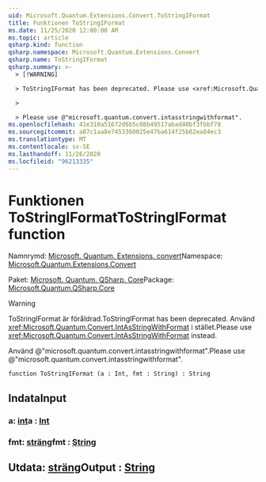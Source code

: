 ```yaml
---
uid: Microsoft.Quantum.Extensions.Convert.ToStringIFormat
title: Funktionen ToStringIFormat
ms.date: 11/25/2020 12:00:00 AM
ms.topic: article
qsharp.kind: function
qsharp.namespace: Microsoft.Quantum.Extensions.Convert
qsharp.name: ToStringIFormat
qsharp.summary: >-
  > [!WARNING]

  > ToStringIFormat has been deprecated. Please use <xref:Microsoft.Quantum.Convert.IntAsStringWithFormat> instead.

  >

  > Please use @"microsoft.quantum.convert.intasstringwithformat".
ms.openlocfilehash: 41e310a51672d6b5c08b49517abad40bf3fbbf78
ms.sourcegitcommit: a87c1aa8e7453360025e47ba614f25b02ea84ec3
ms.translationtype: MT
ms.contentlocale: sv-SE
ms.lasthandoff: 11/26/2020
ms.locfileid: "96213335"
---
```

# <a name="tostringiformat-function"></a><span data-ttu-id="2c8a6-102">Funktionen ToStringIFormat</span><span class="sxs-lookup"><span data-stu-id="2c8a6-102">ToStringIFormat function</span></span>

<span data-ttu-id="2c8a6-103">Namnrymd: [Microsoft. Quantum. Extensions. convert](xref:Microsoft.Quantum.Extensions.Convert)</span><span class="sxs-lookup"><span data-stu-id="2c8a6-103">Namespace: [Microsoft.Quantum.Extensions.Convert](xref:Microsoft.Quantum.Extensions.Convert)</span></span>

<span data-ttu-id="2c8a6-104">Paket: [Microsoft. Quantum. QSharp. Core](https://nuget.org/packages/Microsoft.Quantum.QSharp.Core)</span><span class="sxs-lookup"><span data-stu-id="2c8a6-104">Package: [Microsoft.Quantum.QSharp.Core](https://nuget.org/packages/Microsoft.Quantum.QSharp.Core)</span></span>


> [!WARNING]
> <span data-ttu-id="2c8a6-105">ToStringIFormat är föråldrad.</span><span class="sxs-lookup"><span data-stu-id="2c8a6-105">ToStringIFormat has been deprecated.</span></span> <span data-ttu-id="2c8a6-106">Använd <xref:Microsoft.Quantum.Convert.IntAsStringWithFormat> i stället.</span><span class="sxs-lookup"><span data-stu-id="2c8a6-106">Please use <xref:Microsoft.Quantum.Convert.IntAsStringWithFormat> instead.</span></span>
>
> <span data-ttu-id="2c8a6-107">Använd @"microsoft.quantum.convert.intasstringwithformat".</span><span class="sxs-lookup"><span data-stu-id="2c8a6-107">Please use @"microsoft.quantum.convert.intasstringwithformat".</span></span>



```qsharp
function ToStringIFormat (a : Int, fmt : String) : String
```


## <a name="input"></a><span data-ttu-id="2c8a6-108">Indata</span><span class="sxs-lookup"><span data-stu-id="2c8a6-108">Input</span></span>

### <a name="a--int"></a><span data-ttu-id="2c8a6-109">a: [int](xref:microsoft.quantum.lang-ref.int)</span><span class="sxs-lookup"><span data-stu-id="2c8a6-109">a : [Int](xref:microsoft.quantum.lang-ref.int)</span></span>




### <a name="fmt--string"></a><span data-ttu-id="2c8a6-110">fmt: [sträng](xref:microsoft.quantum.lang-ref.string)</span><span class="sxs-lookup"><span data-stu-id="2c8a6-110">fmt : [String](xref:microsoft.quantum.lang-ref.string)</span></span>





## <a name="output--string"></a><span data-ttu-id="2c8a6-111">Utdata: [sträng](xref:microsoft.quantum.lang-ref.string)</span><span class="sxs-lookup"><span data-stu-id="2c8a6-111">Output : [String](xref:microsoft.quantum.lang-ref.string)</span></span>

